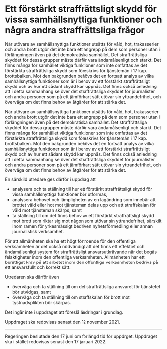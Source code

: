 # Ett förstärkt straffrättsligt skydd för vissa samhällsnyttiga funktioner och några andra straffrättsliga frågor

När utövare av samhällsnyttiga funktioner utsätts för våld, hot, trakasserier och andra brott utgör det inte bara ett angrepp på dem som personer utan i förlängningen även på det demokratiska samhället. Det straffrättsliga skyddet för dessa grupper måste därför vara ändamålsenligt och starkt. Det finns många för samhället viktiga funktioner som inte omfattas av det förstärkta straffrättsliga skydd som föreskrivs för tjänstemän i 17 kap. brottsbalken. Mot den bakgrunden behövs det en fortsatt analys av vilka samhällsnyttiga funktioner som är i behov av ett förstärkt straffrättsligt skydd och av hur ett sådant skydd kan uppnås. Det finns också anledning att i detta sammanhang se över det straffrättsliga skyddet för journalister och andra personer som på ett jämförbart sätt utövar sin yttrandefrihet, och överväga om det finns behov av åtgärder för att stärka det.

När utövare av samhällsnyttiga funktioner utsätts för våld, hot, trakasserier och andra brott utgör det inte bara ett angrepp på dem som personer utan i förlängningen även på det demokratiska samhället. Det straffrättsliga skyddet för dessa grupper måste därför vara ändamålsenligt och starkt. Det finns många för samhället viktiga funktioner som inte omfattas av det förstärkta straffrättsliga skydd som föreskrivs för tjänstemän i 17 kap. brottsbalken. Mot den bakgrunden behövs det en fortsatt analys av vilka samhällsnyttiga funktioner som är i behov av ett förstärkt straffrättsligt skydd och av hur ett sådant skydd kan uppnås. Det finns också anledning att i detta sammanhang se över det straffrättsliga skyddet för journalister och andra personer som på ett jämförbart sätt utövar sin yttrandefrihet, och överväga om det finns behov av åtgärder för att stärka det.

En särskild utredare ges därför i uppdrag att

* analysera och ta ställning till hur ett förstärkt straffrättsligt skydd för vissa samhällsnyttiga funktioner bör utformas,
* analysera behovet och lämpligheten av en lagändring som innebär att brottet våld eller hot mot tjänsteman delas upp och att straffskalan för våld mot tjänsteman skärps, samt
* ta ställning till om det finns behov av ett förstärkt straffrättsligt skydd mot brott som riktar sig mot någon som utövar sin yttrandefrihet, särskilt inom ramen för yrkesmässigt bedriven nyhetsförmedling eller annan journalistisk verksamhet.

För att allmänheten ska ha ett högt förtroende för den offentliga verksamheten är det också nödvändigt att det finns ett effektivt och ändamålsenligt system för straffrättsligt ansvarsutkrävande när det begås felaktigheter inom den offentliga verksamheten. Allmänheten har ett berättigat krav på att arbetet inom den offentliga verksamheten bedrivs på ett ansvarsfullt och korrekt sätt.

Utredaren ska därför även

* överväga och ta ställning till om det straffrättsliga ansvaret för tjänstefel bör utvidgas, samt
* överväga och ta ställning till om straffskalan för brott mot tystnadsplikten bör skärpas.

Det ingår inte i uppdraget att föreslå ändringar i grundlag.

Uppdraget ska redovisas senast den 12 november 2021.



-------

Regeringen beslutade den 17 juni om förlängd tid för uppdrget. Uppdraget ska i stället redovisas senast den 17 januari 2022.
